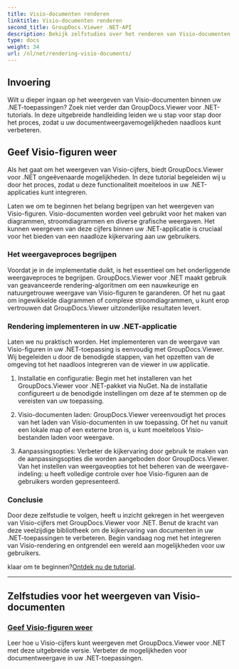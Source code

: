 ```yaml
---
title: Visio-documenten renderen
linktitle: Visio-documenten renderen
second_title: GroupDocs.Viewer .NET-API
description: Bekijk zelfstudies over het renderen van Visio-documenten met GroupDocs.Viewer voor .NET. Leer hoe u moeiteloos de documentweergavemogelijkheden in uw .NET-toepassingen kunt verbeteren.
type: docs
weight: 34
url: /nl/net/rendering-visio-documents/
---
```

## Invoering

Wilt u dieper ingaan op het weergeven van Visio-documenten binnen uw .NET-toepassingen? Zoek niet verder dan GroupDocs.Viewer voor .NET-tutorials. In deze uitgebreide handleiding leiden we u stap voor stap door het proces, zodat u uw documentweergavemogelijkheden naadloos kunt verbeteren.

## Geef Visio-figuren weer

Als het gaat om het weergeven van Visio-cijfers, biedt GroupDocs.Viewer voor .NET ongeëvenaarde mogelijkheden. In deze tutorial begeleiden wij u door het proces, zodat u deze functionaliteit moeiteloos in uw .NET-applicaties kunt integreren.

Laten we om te beginnen het belang begrijpen van het weergeven van Visio-figuren. Visio-documenten worden veel gebruikt voor het maken van diagrammen, stroomdiagrammen en diverse grafische weergaven. Het kunnen weergeven van deze cijfers binnen uw .NET-applicatie is cruciaal voor het bieden van een naadloze kijkervaring aan uw gebruikers.

### Het weergaveproces begrijpen

Voordat je in de implementatie duikt, is het essentieel om het onderliggende weergaveproces te begrijpen. GroupDocs.Viewer voor .NET maakt gebruik van geavanceerde rendering-algoritmen om een nauwkeurige en natuurgetrouwe weergave van Visio-figuren te garanderen. Of het nu gaat om ingewikkelde diagrammen of complexe stroomdiagrammen, u kunt erop vertrouwen dat GroupDocs.Viewer uitzonderlijke resultaten levert.

### Rendering implementeren in uw .NET-applicatie

Laten we nu praktisch worden. Het implementeren van de weergave van Visio-figuren in uw .NET-toepassing is eenvoudig met GroupDocs.Viewer. Wij begeleiden u door de benodigde stappen, van het opzetten van de omgeving tot het naadloos integreren van de viewer in uw applicatie.

1. Installatie en configuratie: Begin met het installeren van het GroupDocs.Viewer voor .NET-pakket via NuGet. Na de installatie configureert u de benodigde instellingen om deze af te stemmen op de vereisten van uw toepassing.

2. Visio-documenten laden: GroupDocs.Viewer vereenvoudigt het proces van het laden van Visio-documenten in uw toepassing. Of het nu vanuit een lokale map of een externe bron is, u kunt moeiteloos Visio-bestanden laden voor weergave.

3. Aanpassingsopties: Verbeter de kijkervaring door gebruik te maken van de aanpassingsopties die worden aangeboden door GroupDocs.Viewer. Van het instellen van weergaveopties tot het beheren van de weergave-indeling: u heeft volledige controle over hoe Visio-figuren aan de gebruikers worden gepresenteerd.

### Conclusie

Door deze zelfstudie te volgen, heeft u inzicht gekregen in het weergeven van Visio-cijfers met GroupDocs.Viewer voor .NET. Benut de kracht van deze veelzijdige bibliotheek om de kijkervaring van documenten in uw .NET-toepassingen te verbeteren. Begin vandaag nog met het integreren van Visio-rendering en ontgrendel een wereld aan mogelijkheden voor uw gebruikers.

 klaar om te beginnen?[Ontdek nu de tutorial](./render-visio-figures/).

---

## Zelfstudies voor het weergeven van Visio-documenten
### [Geef Visio-figuren weer](./render-visio-figures/)
Leer hoe u Visio-cijfers kunt weergeven met GroupDocs.Viewer voor .NET met deze uitgebreide versie. Verbeter de mogelijkheden voor documentweergave in uw .NET-toepassingen.
